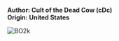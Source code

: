<b>Author: Cult of the Dead Cow (cDc)</b><br>
<b>Origin: United States</b><br>

![BO2k](https://github.com/yuankong666/Ultimate-RAT-Collection/assets/128066597/9e63039c-a204-4d68-9a56-38488e711f4f)
